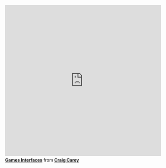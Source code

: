 <!-- Embed SlideShare in Markdown -->
<iframe src="https://www.slideshare.net/slideshow/embed_code/key/bRCVqr8v5gF1RX?startSlide=1" width="597" height="486" frameborder="0" marginwidth="0" marginheight="0" scrolling="no" style="border:1px solid #CCC; border-width:1px; margin-bottom:5px;max-width: 100%;" allowfullscreen></iframe>
<div style="margin-bottom:5px">
  <strong><a href="https://www.slideshare.net/slideshow/games-interfaces/254156318" title="Games Interfaces" target="_blank">Games Interfaces</a></strong> 
  from 
  <strong><a href="https://www.slideshare.net/cbcarey" target="_blank">Craig Carey</a></strong>
</div>

